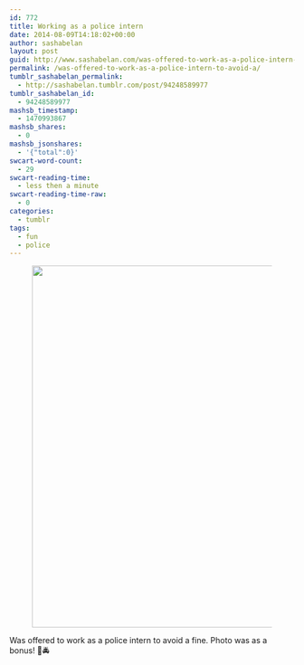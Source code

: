 ```yaml
---
id: 772
title: Working as a police intern
date: 2014-08-09T14:18:02+00:00
author: sashabelan
layout: post
guid: http://www.sashabelan.com/was-offered-to-work-as-a-police-intern-to-avoid-a/
permalink: /was-offered-to-work-as-a-police-intern-to-avoid-a/
tumblr_sashabelan_permalink:
  - http://sashabelan.tumblr.com/post/94248589977
tumblr_sashabelan_id:
  - 94248589977
mashsb_timestamp:
  - 1470993867
mashsb_shares:
  - 0
mashsb_jsonshares:
  - '{"total":0}'
swcart-word-count:
  - 29
swcart-reading-time:
  - less then a minute
swcart-reading-time-raw:
  - 0
categories:
  - tumblr
tags:
  - fun
  - police
---
```

<div id='gallery-643' class='gallery galleryid-772 gallery-columns-1 gallery-size-full'>
  <figure class='gallery-item'> 
  
  <div class='gallery-icon landscape'>
    <img width="640" height="640" src="http://www.sashabelan.ru/wp-content/uploads/2014/08/tumblr_na1me82cTH1qarj97o1_1280.jpg" class="attachment-full size-full" alt="" srcset="http://www.sashabelan.ru/wp-content/uploads/2014/08/tumblr_na1me82cTH1qarj97o1_1280.jpg 640w, http://www.sashabelan.ru/wp-content/uploads/2014/08/tumblr_na1me82cTH1qarj97o1_1280-150x150.jpg 150w, http://www.sashabelan.ru/wp-content/uploads/2014/08/tumblr_na1me82cTH1qarj97o1_1280-300x300.jpg 300w, http://www.sashabelan.ru/wp-content/uploads/2014/08/tumblr_na1me82cTH1qarj97o1_1280-230x230.jpg 230w, http://www.sashabelan.ru/wp-content/uploads/2014/08/tumblr_na1me82cTH1qarj97o1_1280-350x350.jpg 350w" sizes="(max-width: 640px) 100vw, 640px" />
  </div></figure>
</div>

Was offered to work as a police intern to avoid a fine. Photo was as a bonus! &#x1f52b;&#x1f694;